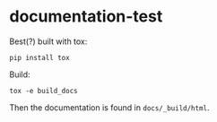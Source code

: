 # documentation-test

Best(?) built with tox:
```
pip install tox
```

Build:
```
tox -e build_docs
```


Then the documentation is found in `docs/_build/html`.

